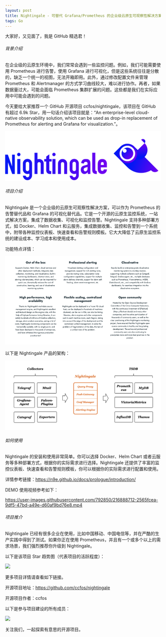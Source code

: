 ```yaml
---
layout: post
title: Nightingale - 可替代 Grafana/Prometheus 的企业级云原生可观察性解决方案
tags: Go
---
```


大家好，又见面了，我是 GitHub 精选君！

###### 背景介绍

在企业级的云原生环境中，我们常常会遇到一些监控问题。例如，我们可能需要使用 Prometheus 进行告警，使用 Grafana 进行可视化，但是这些系统往往是分散的，缺乏一个统一的视图，无法开箱即用。此外，通过修改配置文件来管理 Prometheus 和 Alertmanager 的方式学习曲线较大，难以进行协作。再者，如果数据量过大，可能会面临 Prometheus 集群扩展的问题。这些都是我们在实际应用中可能会遇到的问题。

今天要给大家推荐一个 GitHub 开源项目 ccfos/nightingale，该项目在 GitHub 有超过 6.9k Star，用一句话介绍该项目就是：“An enterprise-level cloud-native observability solution, which can be used as drop-in replacement of Prometheus for alerting and Grafana for visualization.”。

![](https://raw.githubusercontent.com/ccfos/nightingale/master/doc/img/nightingale_logo_h.png)

###### 项目介绍

Nightingale 是一个企业级的云原生可观察性解决方案，可以作为 Prometheus 的告警替代品和 Grafana 的可视化替代品。它是一个开源的云原生监控系统，一站式解决方案，集成了数据收集、可视化和监控告警。Nightingale 支持多种部署方式，如 Docker、Helm Chart 和云服务，集成数据收集、监控和告警到一个系统中，附带各种监控仪表板、快速查看和告警规则模板。它大大降低了云原生监控系统的建设成本、学习成本和使用成本。

功能特点详情：

![](https://raw.githubusercontent.com/ZhuPeng/pic/master/images/compress_image-20230907215020006.png)

以下是 Nightingale 产品的架构：

![](https://raw.githubusercontent.com/ccfos/nightingale/master/doc/img/arch-product.png)

###### 如何使用

Nightingale 的安装和使用非常简单。你可以选择 Docker、Helm Chart 或者云服务等多种部署方式，根据你的实际需求进行选择。Nightingale 还提供了丰富的监控仪表板、快速查看和告警规则模板，你可以根据你的实际需求进行配置和使用。

详情参考链接：https://n9e.github.io/docs/prologue/introduction/

DEMO 使用视频参考如下：

https://user-images.githubusercontent.com/792850/216888712-2565fcea-9df5-47bd-a49e-d60af9bd76e8.mp4

###### 项目推介

Nightingale 已经有很多企业在使用，比如中国移动、中国电信等，并在严酷的生产实践中得到了测试。如果你正在使用 Prometheus，并且有一个或多个以上的需求场景，我们强烈推荐你升级到 Nightingale。


以下是该项目 Star 趋势图（代表项目的活跃程度）：

![](https://api.star-history.com/svg?repos=ccfos/nightingale&type=Timeline)

更多项目详情请查看如下链接。

开源项目地址：https://github.com/ccfos/nightingale 

开源项目作者：ccfos

以下是参与项目建设的所有成员：

![](https://contrib.rocks/image?repo=ccfos/nightingale)

关注我们，一起探索有意思的开源项目。

